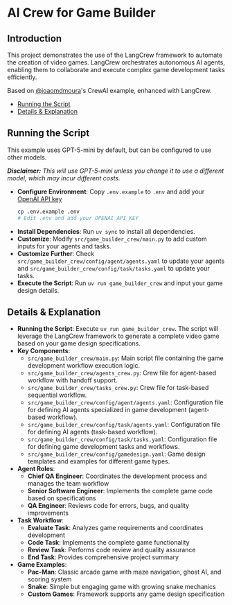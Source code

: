 # AI Crew for Game Builder
## Introduction
This project demonstrates the use of the LangCrew framework to automate the creation of video games. LangCrew orchestrates autonomous AI agents, enabling them to collaborate and execute complex game development tasks efficiently.

Based on [@joaomdmoura](https://x.com/joaomdmoura)'s CrewAI example, enhanced with LangCrew.

- [Running the Script](#running-the-script)
- [Details & Explanation](#details--explanation)

## Running the Script
This example uses GPT-5-mini by default, but can be configured to use other models.

***Disclaimer:** This will use GPT-5-mini unless you change it to use a different model, which may incur different costs.*

- **Configure Environment**: Copy `.env.example` to `.env` and add your [OpenAI API key](https://platform.openai.com/api-keys)
  ```bash
  cp .env.example .env
  # Edit .env and add your OPENAI_API_KEY
  ```
- **Install Dependencies**: Run `uv sync` to install all dependencies.
- **Customize**: Modify `src/game_builder_crew/main.py` to add custom inputs for your agents and tasks.
- **Customize Further**: Check `src/game_builder_crew/config/agent/agents.yaml` to update your agents and `src/game_builder_crew/config/task/tasks.yaml` to update your tasks.
- **Execute the Script**: Run `uv run game_builder_crew` and input your game design details.

## Details & Explanation
- **Running the Script**: Execute `uv run game_builder_crew`. The script will leverage the LangCrew framework to generate a complete video game based on your game design specifications.
- **Key Components**:
  - `src/game_builder_crew/main.py`: Main script file containing the game development workflow execution logic.
  - `src/game_builder_crew/agents_crew.py`: Crew file for agent-based workflow with handoff support.
  - `src/game_builder_crew/tasks_crew.py`: Crew file for task-based sequential workflow.
  - `src/game_builder_crew/config/agent/agents.yaml`: Configuration file for defining AI agents specialized in game development (agent-based workflow).
  - `src/game_builder_crew/config/task/agents.yaml`: Configuration file for defining AI agents (task-based workflow).
  - `src/game_builder_crew/config/task/tasks.yaml`: Configuration file for defining game development tasks and workflows.
  - `src/game_builder_crew/config/gamedesign.yaml`: Game design templates and examples for different game types.
- **Agent Roles**:
  - **Chief QA Engineer**: Coordinates the development process and manages the team workflow
  - **Senior Software Engineer**: Implements the complete game code based on specifications
  - **QA Engineer**: Reviews code for errors, bugs, and quality improvements
- **Task Workflow**:
  - **Evaluate Task**: Analyzes game requirements and coordinates development
  - **Code Task**: Implements the complete game functionality
  - **Review Task**: Performs code review and quality assurance
  - **End Task**: Provides comprehensive project summary
- **Game Examples**:
  - **Pac-Man**: Classic arcade game with maze navigation, ghost AI, and scoring system
  - **Snake**: Simple but engaging game with growing snake mechanics
  - **Custom Games**: Framework supports any game design specification